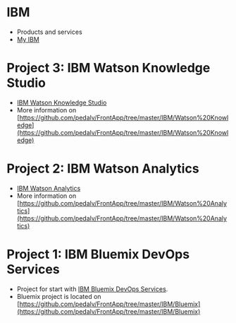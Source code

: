 # IBM
- Products and services
- [My IBM](https://myibm.ibm.com/dashboard/?lnk=mmi_nono)

# Project 3: IBM Watson Knowledge Studio
- [IBM Watson Knowledge Studio](https://www.ibm.com/us-en/marketplace/supervised-machine-learning)
- More information on [https://github.com/pedalv/FrontApp/tree/master/IBM/Watson%20Knowledge](https://github.com/pedalv/FrontApp/tree/master/IBM/Watson%20Knowledge)

# Project 2: IBM Watson Analytics
- [IBM Watson Analytics](https://www.ibm.com/watson-analytics)
- More information on [https://github.com/pedalv/FrontApp/tree/master/IBM/Watson%20Analytics](https://github.com/pedalv/FrontApp/tree/master/IBM/Watson%20Analytics)

# Project 1: IBM Bluemix DevOps Services
- Project for start with [IBM Bluemix DevOps Services](https://hub.jazz.net/docs).
- Bluemix project is located on [https://github.com/pedalv/FrontApp/tree/master/IBM/Bluemix](https://github.com/pedalv/FrontApp/tree/master/IBM/Bluemix)
